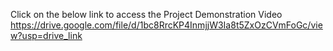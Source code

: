 Click on the below link to access the Project Demonstration Video
https://drive.google.com/file/d/1bc8RrcKP4InmjjW3Ia8t5ZxOzCVmFoGc/view?usp=drive_link
